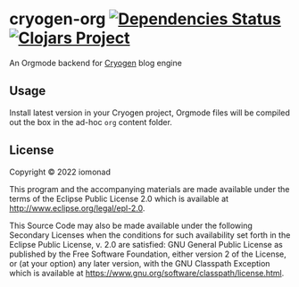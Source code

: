 # cryogen-org [![Dependencies Status](https://versions.deps.co/iomonad/cryogen-org/status.svg)](https://versions.deps.co/iomonad/cryogen-org) [![Clojars Project](https://img.shields.io/clojars/v/io.trosa/cryogen-org.svg)](https://clojars.org/io.trosa/cryogen-org)


An Orgmode backend for [Cryogen](http://cryogenweb.org/) blog engine

## Usage

Install latest version in your Cryogen project, Orgmode files
will be compiled out the box in the ad-hoc `org` content folder.

## License

Copyright © 2022 iomonad

This program and the accompanying materials are made available under the
terms of the Eclipse Public License 2.0 which is available at
http://www.eclipse.org/legal/epl-2.0.

This Source Code may also be made available under the following Secondary
Licenses when the conditions for such availability set forth in the Eclipse
Public License, v. 2.0 are satisfied: GNU General Public License as published by
the Free Software Foundation, either version 2 of the License, or (at your
option) any later version, with the GNU Classpath Exception which is available
at https://www.gnu.org/software/classpath/license.html.

